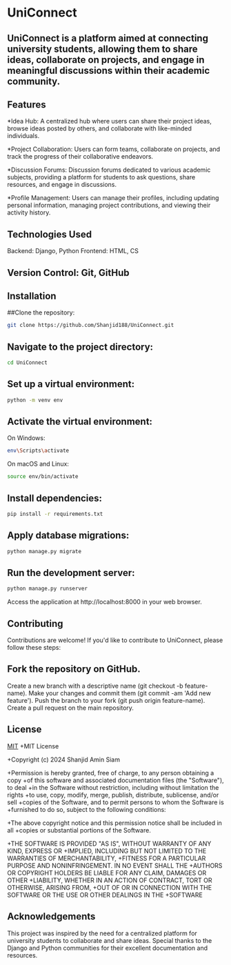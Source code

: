 # UniConnect

## UniConnect is a platform aimed at connecting university students, allowing them to share ideas, collaborate on projects, and engage in meaningful discussions within their academic community.

## Features

*Idea Hub: A centralized hub where users can share their project ideas, browse ideas posted by others, and collaborate with like-minded individuals.

*Project Collaboration: Users can form teams, collaborate on projects, and track the progress of their collaborative endeavors.

*Discussion Forums: Discussion forums dedicated to various academic subjects, providing a platform for students to ask questions, share resources, and engage in discussions.

*Profile Management: Users can manage their profiles, including updating personal information, managing project contributions, and viewing their activity history.


## Technologies Used

Backend: Django, Python
Frontend: HTML, CS

## Version Control: Git, GitHub

## Installation

##Clone the repository:
```bash
git clone https://github.com/Shanjid188/UniConnect.git
````
## Navigate to the project directory:
```bash
cd UniConnect
```

## Set up a virtual environment:
```bash
python -m venv env
````
## Activate the virtual environment:
On Windows:
```bash
env\Scripts\activate
````

On macOS and Linux:
```bash
source env/bin/activate
```

## Install dependencies:
```bash
pip install -r requirements.txt
````


## Apply database migrations:
```bash
python manage.py migrate
```

## Run the development server:
```bash
python manage.py runserver
```

Access the application at http://localhost:8000 in your web browser.


## Contributing
Contributions are welcome! If you'd like to contribute to UniConnect, please follow these steps:

## Fork the repository on GitHub.

Create a new branch with a descriptive name (git checkout -b feature-name).
Make your changes and commit them (git commit -am 'Add new feature').
Push the branch to your fork (git push origin feature-name).
Create a pull request on the main repository.


## License

[MIT](https://choosealicense.com/licenses/mit/) 
+MIT License

+Copyright (c) 2024 Shanjid Amin Siam

+Permission is hereby granted, free of charge, to any person obtaining a copy
+of this software and associated documentation files (the "Software"), to deal
+in the Software without restriction, including without limitation the rights
+to use, copy, modify, merge, publish, distribute, sublicense, and/or sell
+copies of the Software, and to permit persons to whom the Software is
+furnished to do so, subject to the following conditions:

+The above copyright notice and this permission notice shall be included in all
+copies or substantial portions of the Software.

+THE SOFTWARE IS PROVIDED "AS IS", WITHOUT WARRANTY OF ANY KIND, EXPRESS OR
+IMPLIED, INCLUDING BUT NOT LIMITED TO THE WARRANTIES OF MERCHANTABILITY,
+FITNESS FOR A PARTICULAR PURPOSE AND NONINFRINGEMENT. IN NO EVENT SHALL THE
+AUTHORS OR COPYRIGHT HOLDERS BE LIABLE FOR ANY CLAIM, DAMAGES OR OTHER
+LIABILITY, WHETHER IN AN ACTION OF CONTRACT, TORT OR OTHERWISE, ARISING FROM,
+OUT OF OR IN CONNECTION WITH THE SOFTWARE OR THE USE OR OTHER DEALINGS IN THE
+SOFTWARE

## Acknowledgements

This project was inspired by the need for a centralized platform for university students to collaborate and share ideas.
Special thanks to the Django and Python communities for their excellent documentation and resources.







